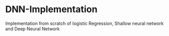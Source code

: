 # DNN-Implementation
Implementation from scratch of Iogistic Regression, Shallow neural network and Deep Neural Network
